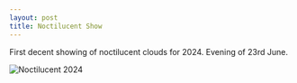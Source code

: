 ```yaml
---
layout: post
title: Noctilucent Show
---
```

<p>First decent showing of noctilucent clouds for 2024. Evening of 23rd June.</p>
<img src="/assets/images/blog/DSC00123.jpg" alt="Noctilucent 2024">
